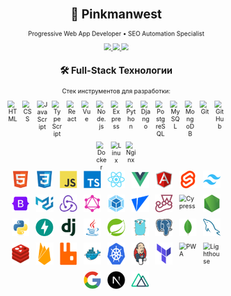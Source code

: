 <!-- README.md -->
<div align="center">
  <h1>👋 Pinkmanwest</h1>
  <p>Progressive Web App Developer  • SEO Automation Specialist</p>
  <a href="https://t.me/snikq ">
    <img src="https://img.shields.io/badge/Telegram-2CA5E0?style=for-the-badge&logo=telegram&logoColor=white " />
  </a>
  <a href="mailto:viner2aer@gmail.com">
    <img src="https://img.shields.io/badge/Gmail-D14836?style=for-the-badge&logo=gmail&logoColor=white " />
  </a>
  <a href="https://discord.com/users/s0sh0">
    <img src="https://img.shields.io/badge/Discord-7289DA?style=for-the-badge&logo=discord&logoColor=white " />
  </a>
  <!-- Технологии -->
 <h2>🛠️ Full-Stack Технологии</h2>
<p>Стек инструментов для разработки:</p>
<div style="display: flex; flex-wrap: wrap; gap: 10px; justify-content: center;">
  <img src="https://skillicons.dev/icons?i=html " width="24" alt="HTML" />
  <img src="https://skillicons.dev/icons?i=css " width="24" alt="CSS" />
  <img src="https://skillicons.dev/icons?i=javascript " width="24" alt="JavaScript" />
  <img src="https://skillicons.dev/icons?i=typescript " width="24" alt="TypeScript" />
  <img src="https://skillicons.dev/icons?i=react " width="24" alt="React" />
  <img src="https://skillicons.dev/icons?i=vue " width="24" alt="Vue" />
  <img src="https://skillicons.dev/icons?i=nodejs " width="24" alt="Node.js" />
  <img src="https://skillicons.dev/icons?i=express " width="24" alt="Express" />
  <img src="https://skillicons.dev/icons?i=python " width="24" alt="Python" />
  <img src="https://skillicons.dev/icons?i=django " width="24" alt="Django" />
  <img src="https://skillicons.dev/icons?i=postgres " width="24" alt="PostgreSQL" />
  <img src="https://skillicons.dev/icons?i=mysql " width="24" alt="MySQL" />
  <img src="https://skillicons.dev/icons?i=mongodb " width="24" alt="MongoDB" />
  <img src="https://skillicons.dev/icons?i=git " width="24" alt="Git" />
  <img src="https://skillicons.dev/icons?i=github " width="24" alt="GitHub" />
  <img src="https://skillicons.dev/icons?i=docker " width="24" alt="Docker" />
  <img src="https://skillicons.dev/icons?i=linux " width="24" alt="Linux" />
  <img src="https://skillicons.dev/icons?i=nginx " width="24" alt="Nginx" />
</div>
</div>

<div style="display: flex; flex-wrap: wrap; gap: 15px; justify-content: center;">
  <!-- Frontend -->
  <img src="https://raw.githubusercontent.com/devicons/devicon/master/icons/html5/html5-original.svg" width="40" alt="HTML" />
  <img src="https://raw.githubusercontent.com/devicons/devicon/master/icons/css3/css3-original.svg" width="40" alt="CSS" />
  <img src="https://raw.githubusercontent.com/devicons/devicon/master/icons/javascript/javascript-original.svg" width="40" alt="JavaScript" />
  <img src="https://raw.githubusercontent.com/devicons/devicon/master/icons/typescript/typescript-original.svg" width="40" alt="TypeScript" />
  <img src="https://raw.githubusercontent.com/devicons/devicon/master/icons/react/react-original.svg" width="40" alt="React" />
  <img src="https://raw.githubusercontent.com/devicons/devicon/master/icons/vuejs/vuejs-original.svg" width="40" alt="Vue.js" />
  <img src="https://raw.githubusercontent.com/devicons/devicon/master/icons/angularjs/angularjs-original.svg" width="40" alt="Angular" />
  <img src="https://raw.githubusercontent.com/devicons/devicon/master/icons/svelte/svelte-original.svg" width="40" alt="Svelte" />
  <img src="https://raw.githubusercontent.com/devicons/devicon/master/icons/tailwindcss/tailwindcss-plain.svg" width="40" alt="Tailwind CSS" />
  <img src="https://raw.githubusercontent.com/devicons/devicon/master/icons/bootstrap/bootstrap-original.svg" width="40" alt="Bootstrap" />
  <img src="https://raw.githubusercontent.com/devicons/devicon/master/icons/materialui/materialui-original.svg" width="40" alt="Material-UI" />
  <img src="https://raw.githubusercontent.com/devicons/devicon/master/icons/redux/redux-original.svg" width="40" alt="Redux" />
  <img src="https://raw.githubusercontent.com/devicons/devicon/master/icons/graphql/graphql-plain.svg" width="40" alt="GraphQL" />
  <img src="https://raw.githubusercontent.com/devicons/devicon/master/icons/webpack/webpack-original.svg" width="40" alt="Webpack" />
  <img src="https://raw.githubusercontent.com/devicons/devicon/master/icons/vite/vite-original.svg" width="40" alt="Vite" />
  <img src="https://raw.githubusercontent.com/devicons/devicon/master/icons/jest/jest-plain.svg" width="40" alt="Jest" />
  <img src="https://raw.githubusercontent.com/devicons/devicon/master/icons/cypressio/cypressio-icon.svg" width="40" alt="Cypress" />

  <!-- Backend -->
  <img src="https://raw.githubusercontent.com/devicons/devicon/master/icons/nodejs/nodejs-original.svg" width="40" alt="Node.js" />
  <img src="https://raw.githubusercontent.com/devicons/devicon/master/icons/python/python-original.svg" width="40" alt="Python" />
  <img src="https://raw.githubusercontent.com/devicons/devicon/master/icons/fastapi/fastapi-original.svg" width="40" alt="FastAPI" />
  <img src="https://raw.githubusercontent.com/devicons/devicon/master/icons/django/django-plain.svg" width="40" alt="Django" />
  <img src="https://raw.githubusercontent.com/devicons/devicon/master/icons/java/java-original.svg" width="40" alt="Java" />
  <img src="https://raw.githubusercontent.com/devicons/devicon/master/icons/spring/spring-original.svg" width="40" alt="Spring" />
  <img src="https://raw.githubusercontent.com/devicons/devicon/master/icons/go/go-original.svg" width="40" alt="Go" />
  <img src="https://raw.githubusercontent.com/devicons/devicon/master/icons/postgresql/postgresql-original.svg" width="40" alt="PostgreSQL" />
  <img src="https://raw.githubusercontent.com/devicons/devicon/master/icons/mongodb/mongodb-original.svg" width="40" alt="MongoDB" />
  <img src="https://raw.githubusercontent.com/devicons/devicon/master/icons/mysql/mysql-original.svg" width="40" alt="MySQL" />
  <img src="https://raw.githubusercontent.com/devicons/devicon/master/icons/redis/redis-original.svg" width="40" alt="Redis" />
  <img src="https://raw.githubusercontent.com/devicons/devicon/master/icons/firebase/firebase-plain.svg" width="40" alt="Firebase" />
  <img src="https://raw.githubusercontent.com/devicons/devicon/master/icons/rabbitmq/rabbitmq-original.svg" width="40" alt="RabbitMQ" />
  <img src="https://raw.githubusercontent.com/devicons/devicon/master/icons/docker/docker-original.svg" width="40" alt="Docker" />
  <img src="https://raw.githubusercontent.com/devicons/devicon/master/icons/kubernetes/kubernetes-plain.svg" width="40" alt="Kubernetes" />
  <img src="https://raw.githubusercontent.com/devicons/devicon/master/icons/jenkins/jenkins-original.svg" width="40" alt="Jenkins" />
  <img src="https://raw.githubusercontent.com/devicons/devicon/master/icons/terraform/terraform-original.svg" width="40" alt="Terraform" />

  <!-- PWA -->
  <img src="https://raw.githubusercontent.com/devicons/devicon/master/icons/pwa/pwa-original.svg" width="40" alt="PWA" />
  <img src="https://raw.githubusercontent.com/devicons/devicon/master/icons/lighthouse/lighthouse-original.svg" width="40" alt="Lighthouse" />

  <!-- SEO Automation -->
  <img src="https://raw.githubusercontent.com/devicons/devicon/master/icons/google/google-original.svg" width="40" alt="Google Search Console" />
  <img src="https://raw.githubusercontent.com/devicons/devicon/master/icons/nextjs/nextjs-original.svg" width="40" alt="Next.js" />
  <img src="https://raw.githubusercontent.com/devicons/devicon/master/icons/nuxtjs/nuxtjs-original.svg" width="40" alt="Nuxt.js" />
</div>
